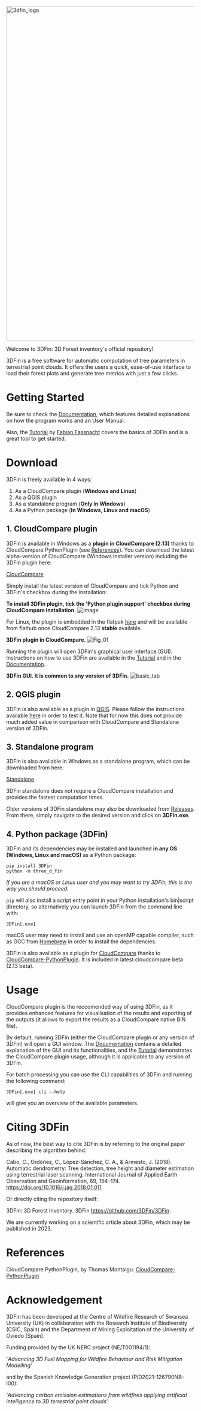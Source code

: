 
<img width="892" alt="3dfin_logo" src="https://user-images.githubusercontent.com/68945855/233049674-8d2c96a7-8abc-4a7c-8e83-4a329ba6dd0c.png">

Welcome to 3DFin: 3D Forest inventory's official repository!

3DFin is a free software for automatic computation of tree parameters in terrestrial point clouds. It offers the users a quick, ease-of-use interface to load their forest plots and generate tree metrics with just a few clicks.


# Getting Started 

Be sure to check the [Documentation](https://github.com/3DFin/3DFin/blob/main/src/three_d_fin/documentation/documentation.pdf), which features detailed explanations on how the program works and an User Manual.

Also, the [Tutorial](https://github.com/fabianfassnacht/Cloud_Compare_3DFin/blob/main/1_3Dfin_cloudcompare.md) by [Fabian Fassnacht](https://www.geo.fu-berlin.de/en/geog/fachrichtungen/geoinformatik/mitarbeiter/ffassnacht/index.html) covers the basics of 3DFin and is a great tool to get started.


# Download 

3DFin is freely available in 4 ways:
1. As a CloudCompare plugin (**Windows and Linux**)
2. As a QGIS plugin
3. As a standalone program (**Only in Windows**)
4. As a Python package (**In Windows, Linux and macOS**)

## 1. CloudCompare plugin 

3DFin is available in Windows as a **plugin in CloudCompare (2.13)** thanks to CloudCompare PythonPlugin (see [References](#References)). You can download the latest alpha-version of CloudCompare (Windows installer version) including the 3DFin plugin here:

[CloudCompare](https://www.danielgm.net/cc/release/)

Simply install the latest version of CloudCompare and tick Python and 3DFin's checkbox during the installation:

**To install 3DFin plugin, tick the 'Python plugin support' checkbox during CloudCompare installation.** 
![image](https://github.com/3DFin/3DFin/assets/68945855/f34b4cd9-58ce-41fc-a8bd-262dd11ff8e7)

For Linux, the plugin is embedded in the flatpak [here](https://github.com/CloudCompare/org.cloudcompare.CloudCompare/releases) and will be available from flathub once CloudCompare 2.13 **stable** available.

**3DFin plugin in CloudCompare.**
![Fig_01](https://github.com/3DFin/3DFin/assets/68945855/2c874f53-39fd-4eff-b29c-15f3ca80013d)

Running the plugin will open 3DFin's graphical user interface (GUI). Instructions on how to use 3DFin are available in the [Tutorial](https://github.com/fabianfassnacht/Cloud_Compare_3DFin/blob/main/1_3Dfin_cloudcompare.md) and in the [Documentation](https://github.com/3DFin/3DFin/blob/main/src/three_d_fin/documentation/documentation.pdf).

**3DFin GUI. It is common to any version of 3DFin.**
![basic_tab](https://github.com/3DFin/3DFin/assets/68945855/d6d21e45-5934-4762-88ec-782c03f4700d)


## 2. QGIS plugin 

3DFin is also available as a plugin in [QGIS](https://www.qgis.org/en/site/). Please follow the instructions available [here](https://github.com/3DFin/3DFin-QGIS) in order to test it. 
Note that for now this does not provide much added value in comparison with CloudCompare and Standalone version of 3DFin.

## 3. Standalone program

3DFin is also available in Windows as a standalone program, which can be downloaded from here: 

[Standalone](https://github.com/3DFin/3DFin/releases/download/v0.2.0rc5/3DFin.exe).

3DFin standalone does not require a CloudCompare installation and provides the fastest computation times. 

Older versions of 3DFin standalone may also be downloaded from [Releases](https://github.com/3DFin/3DFin/releases/). From there, simply navigate to the desired version and click on __3DFin.exe__.


## 4. Python package (3DFin)

3DFin and its dependencies may be installed and launched **in any OS (Windows, Linux and macOS)** as a Python package: 

```console
pip install 3DFin
python -m three_d_fin
```

*If you are a macOS or Linux user and you may want to try 3DFin, this is the way you should proceed.*

`pip` will also install a script entry point in your Python installation's bin|script directory, so alternatively you can launch 3DFin from the command line with:  

```console
3DFin[.exe]
```

macOS user may need to install and use an openMP capable compiler, such as GCC from [Homebrew](https://brew.sh/) in order to install the dependencies. 

3DFin is also available as a plugin for [CloudCompare](https://www.danielgm.net/cc/) thanks to [CloudCompare-PythonPlugin](https://github.com/tmontaigu/CloudCompare-PythonPlugin). It is included in latest cloudcompare beta (2.13 beta).

# Usage

CloudCompare plugin is the reccomended way of using 3DFin, as it provides enhanced features for visualisation of the results and exporting of the outputs (it allows to export the results as a CloudCompare native BIN file). 

By default, running 3DFin (either the CloudCompare plugin or any version of 3DFin) will open a GUI window. The [Documentation](https://github.com/3DFin/3DFin/blob/main/src/three_d_fin/documentation/documentation.pdf) contains a detailed explanation of the GUI and its functionalities, and the [Tutorial](https://github.com/fabianfassnacht/Cloud_Compare_3DFin/blob/main/1_3Dfin_cloudcompare.md) demonstrates the CloudCompare plugin usage, although it is applicable to any version of 3DFin.

For batch processing you can use the CLI capabilities of 3DFin and running the following command:
```console
3DFin[.exe] cli --help
```
will give you an overview of the available parameters. 


# Citing 3DFin

As of now, the best way to cite 3DFin is by referring to the original paper describing the algorithm behind:

Cabo, C., Ordóñez, C., López-Sánchez, C. A., & Armesto, J. (2018). Automatic dendrometry: Tree detection, tree height and diameter estimation using terrestrial laser scanning. International Journal of Applied Earth Observation and Geoinformation, 69, 164–174. https://doi.org/10.1016/j.jag.2018.01.011

Or directly citing the repository itself:

3DFin: 3D Forest Inventory. 3DFin https://github.com/3DFin/3DFin.

We are currently working on a scientific article about 3DFin, which may be published in 2023.

# References 

CloudCompare PythonPlugin, by Thomas Montaigu: [CloudCompare-PythonPlugin](https://github.com/tmontaigu/CloudCompare-PythonPlugin)

# Acknowledgement

3DFin has been developed at the Centre of Wildfire Research of Swansea University (UK) in collaboration with the Research Institute of Biodiversity (CSIC, Spain) and the Department of Mining Exploitation of the University of Oviedo (Spain). 

Funding provided by the UK NERC project (NE/T001194/1): 

'_Advancing 3D Fuel Mapping for Wildfire Behaviour and Risk Mitigation Modelling_' 

and by the Spanish Knowledge Generation project (PID2021-126790NB-I00): 

‘_Advancing carbon emission estimations from wildfires applying artificial intelligence to 3D terrestrial point clouds_’.

